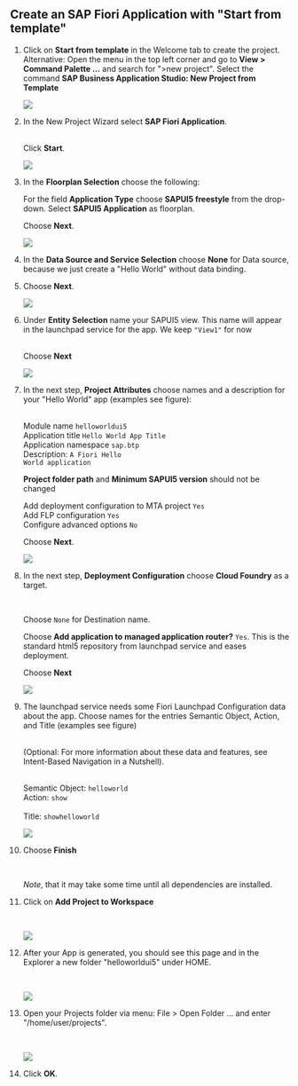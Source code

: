 
## Create an SAP Fiori Application with "Start from template"

1. Click on <strong>Start from template</strong> in the Welcome tab to create the project.
Alternative: Open the menu in the top left corner and go to <strong>View > Command Palette ...</strong> and search for ">new project". Select the command <strong>SAP Business Application Studio: New Project from Template</strong><br />

     ![](images/BAS_start.png)

2. In the New Project Wizard select **SAP Fiori Application**.</li><br />
Click <strong>Start</strong>.

   ![](images/Template_Fiori_app.png)


3. In the <strong>Floorplan Selection</strong> choose the following:</li>

    For the field <strong>Application Type</strong> choose <strong>SAPUI5 freestyle</strong> from the drop-down.
Select <strong>SAPUI5 Application</strong> as floorplan.

    Choose <strong>Next</strong>.


    ![](images/Template_UI5.png)


4. In the <strong>Data Source and Service Selection</strong> choose <strong>None</strong> for Data source, because we just create a "Hello World" without data binding.</li>

5. Choose <strong>Next</strong>.</li>

     ![](images/Data_Source.png)


6. Under <strong>Entity Selection</strong> name your SAPUI5 view. This name will appear in the launchpad service for the app. We keep <code>"View1"</code> for now</li></br>
Choose <strong>Next</strong>

     ![](images/View1.png)




7. In the next step, <strong>Project Attributes</strong> choose names and a description for your "Hello World" app (examples see figure):</li><br />
Module name <code>helloworldui5 </code><br>
Application title <code>Hello World App Title </code><br>
Application namespace <code>sap.btp </code><br>
Description: <code>A Fiori Hello World application  </code><br>


    <strong>Project folder path</strong> and <strong>Minimum SAPUI5 version</strong> should not be changed

    Add deployment configuration to MTA project <code>Yes </code><br>
Add FLP configuration <code>Yes</code><br>
Configure advanced options <code>No</code><br>

    Choose <strong>Next</strong>.
    
     ![](images/Template_Project_Attributes.png)

8. In the next step, <strong>Deployment Configuration</strong> choose <strong>Cloud Foundry</strong> as a target.</li><br />

   Choose <code>None</code> for Destination name.

   Choose <strong>Add application to managed application router?</strong> <code>Yes</code>.
   This is the standard html5 repository from launchpad service and eases deployment.

    Choose <strong>Next</strong>

     ![](images/Deployment_Config.png)

9. The launchpad service needs some Fiori Launchpad Configuration data about the app. Choose names for the entries Semantic Object, Action, and Title (examples see figure)</li><br />
(Optional: For more information about these data and features, see Intent-Based Navigation in a Nutshell).<br /><br />

   Semantic Object: <code>helloworld </code><br>
   Action: <code>show </code><br>
   Title: <code>showhelloworld </code> <br>

     ![](images/Fiori_Launchpad_config.png)

10. Choose <strong>Finish</strong></li><br />

    *Note*, that it may take some time until all dependencies are installed.

11. Click on <strong>Add Project to Workspace</strong></li><br />

     ![](images/Workspace.png)

12. After your App is generated, you should see this page and in the Explorer a new folder "helloworldui5" under HOME.</li><br />

     ![](images/BAS_Project_App_Info.png)

13. Open your Projects folder via menu: File > Open Folder ... and enter "/home/user/projects".</li><br />

     ![](images/Open_Projects_folder.png)
 
14. Click <strong>OK</strong>.</li>


